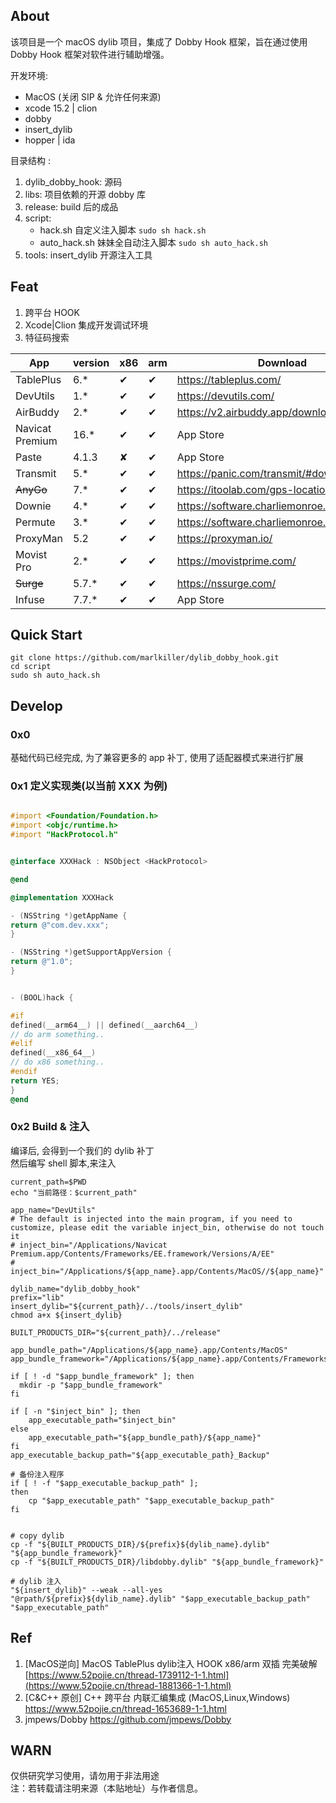 ## About

该项目是一个 macOS dylib 项目，集成了 Dobby Hook 框架，旨在通过使用 Dobby Hook 框架对软件进行辅助增强。

开发环境:

- MacOS (关闭 SIP & 允许任何来源)
- xcode 15.2 | clion
- dobby
- insert_dylib
- hopper | ida

目录结构 :

1. dylib_dobby_hook: 源码
2. libs:  项目依赖的开源 dobby 库
3. release:  build 后的成品
4. script:
    - hack.sh 自定义注入脚本 `sudo sh hack.sh`
    - auto_hack.sh 妹妹全自动注入脚本 `sudo sh auto_hack.sh`
5. tools: insert_dylib 开源注入工具

## Feat

1. 跨平台 HOOK
2. Xcode|Clion 集成开发调试环境
3. 特征码搜索

| App             | version | x86 | arm | Download                                    | remark                                                                                                       | Author              |
|-----------------|---------|-----|-----|---------------------------------------------|--------------------------------------------------------------------------------------------------------------|---------------------|
| TablePlus       | 6.*     | ✔   | ✔   | https://tableplus.com/                      | inject_bin="/Applications/TablePlus.app/Contents/Frameworks/Sparkle.framework/Versions/B/Sparkle"            |                     |
| DevUtils        | 1.*     | ✔   | ✔   | https://devutils.com/                       |                                                                                                              |                     |
| AirBuddy        | 2.*     | ✔   | ✔   | https://v2.airbuddy.app/download            | inject_bin="/Applications/AirBuddy.app/Contents/Frameworks/LetsMove.framework/Versions/A/LetsMove"           |                     |
| Navicat Premium | 16.*    | ✔   | ✔   | App Store                                   | inject_bin="/Applications/Navicat Premium.app/Contents/Frameworks/EE.framework/Versions/A/EE"                | QiuChenlyOpenSource |
| Paste           | 4.1.3   | ✘   | ✔   | App Store                                   |                                                                                                              | LeeeMooo            |
| Transmit        | 5.*     | ✔   | ✔   | https://panic.com/transmit/#download        |                                                                                                              |                     |
| <s>AnyGo<s>     | 7.*     | ✔   | ✔   | https://itoolab.com/gps-location-changer/   | DMCA                                                                                                         |                     |
| Downie          | 4.*     | ✔   | ✔   | https://software.charliemonroe.net/downie/  | inject_bin="/Applications/Permute 3.app/Contents/Frameworks/Licensing.framework/Versions/A/Licensing"        |                     |
| Permute         | 3.*     | ✔   | ✔   | https://software.charliemonroe.net/permute/ | inject_bin="/Applications/Downie 4.app/Contents/Frameworks/Licensing.framework/Versions/A/Licensing"         |                     |
| ProxyMan        | 5.2     | ✔   | ✔   | https://proxyman.io/                        | inject_bin="/Applications/Proxyman.app/Contents/Frameworks/HexFiend.framework/Versions/A/HexFiend"           |                     |
| Movist Pro      | 2.*     | ✔   | ✔   | https://movistprime.com/                    | inject_bin="/Applications/Movist Pro.app/Contents/Frameworks/MediaKeyTap.framework/Versions/A/MediaKeyTap"   |                     |
| <s>Surge<s>     | 5.7.*   | ✔   | ✔   | https://nssurge.com/                        | DMCA                                                                                                         |                     |
| Infuse          | 7.7.*   | ✔   | ✔   | App Store                                   | inject_bin="/Applications/Infuse.app/Contents/Frameworks/Differentiator.framework/Versions/A/Differentiator" |                     |

## Quick Start

```
git clone https://github.com/marlkiller/dylib_dobby_hook.git 
cd script 
sudo sh auto_hack.sh
```

## Develop

### 0x0

基础代码已经完成, 为了兼容更多的 app 补丁, 使用了适配器模式来进行扩展

### 0x1 定义实现类(以当前 XXX 为例)

```objective-c

#import <Foundation/Foundation.h>
#import <objc/runtime.h>
#import "HackProtocol.h"


@interface XXXHack : NSObject <HackProtocol>

@end

@implementation XXXHack

- (NSString *)getAppName {
return @"com.dev.xxx";
}

- (NSString *)getSupportAppVersion {
return @"1.0";
}


- (BOOL)hack {

#if
defined(__arm64__) || defined(__aarch64__)
// do arm something..
#elif
defined(__x86_64__)
// do x86 something..
#endif
return YES;
}
@end

```

### 0x2 Build & 注入

编译后, 会得到一个我们的 dylib 补丁  
然后编写 shell 脚本,来注入

```shell
current_path=$PWD
echo "当前路径：$current_path"

app_name="DevUtils"
# The default is injected into the main program, if you need to customize, please edit the variable inject_bin, otherwise do not touch it
# inject_bin="/Applications/Navicat Premium.app/Contents/Frameworks/EE.framework/Versions/A/EE"
# inject_bin="/Applications/${app_name}.app/Contents/MacOS//${app_name}"

dylib_name="dylib_dobby_hook"
prefix="lib"
insert_dylib="${current_path}/../tools/insert_dylib"
chmod a+x ${insert_dylib}

BUILT_PRODUCTS_DIR="${current_path}/../release"

app_bundle_path="/Applications/${app_name}.app/Contents/MacOS"
app_bundle_framework="/Applications/${app_name}.app/Contents/Frameworks/"

if [ ! -d "$app_bundle_framework" ]; then
  mkdir -p "$app_bundle_framework"
fi

if [ -n "$inject_bin" ]; then
    app_executable_path="$inject_bin"
else
    app_executable_path="${app_bundle_path}/${app_name}"
fi
app_executable_backup_path="${app_executable_path}_Backup"

# 备份注入程序
if [ ! -f "$app_executable_backup_path" ];
then
    cp "$app_executable_path" "$app_executable_backup_path"
fi


# copy dylib
cp -f "${BUILT_PRODUCTS_DIR}/${prefix}${dylib_name}.dylib" "${app_bundle_framework}"
cp -f "${BUILT_PRODUCTS_DIR}/libdobby.dylib" "${app_bundle_framework}"

# dylib 注入
"${insert_dylib}" --weak --all-yes "@rpath/${prefix}${dylib_name}.dylib" "$app_executable_backup_path" "$app_executable_path"
```

## Ref

1. [MacOS逆向] MacOS TablePlus dylib注入 HOOK x86/arm 双插
   完美破解 [https://www.52pojie.cn/thread-1739112-1-1.html](https://www.52pojie.cn/thread-1881366-1-1.html)
2. [C&C++ 原创] C++ 跨平台 内联汇编集成 (MacOS,Linux,Windows) https://www.52pojie.cn/thread-1653689-1-1.html
3. jmpews/Dobby https://github.com/jmpews/Dobby

## WARN

仅供研究学习使用，请勿用于非法用途  
注：若转载请注明来源（本贴地址）与作者信息。


